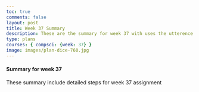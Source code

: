 ```yaml
---
toc: true
comments: false
layout: post
title: Week 37 Summary
description: These are the summary for week 37 with uses the utterence bot
type: plans
courses: { compsci: {week: 37} }
image: images/plan-dice-760.jpg
---
```



#### Summary for week 37
These summary include detailed steps for week 37 assignment

<script src="https://utteranc.es/client.js"
    repo="srivaidyas/student2.0"
    issue-term="pathname"
    label="comments"
    theme="github-light"
    crossorigin="anonymous"
    async>
</script>


